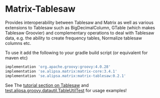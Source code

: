 # Matrix-Tablesaw

Provides interoperability between Tablesaw and Matrix as well as
various extensions to Tablesaw such as BigDecimalColumn,
GTable (which makes Tablesaw Groovier) and
complementary operations to deal with Tablesaw data, e.g. the ability to create frequency tables,
Normalize tablesaw columns etc.

To use it add the following to your gradle build script (or equivalent for maven etc)
```groovy
implementation 'org.apache.groovy:groovy:4.0.28'
implementation 'se.alipsa.matrix:matrix-core:3.4.1'
implementation 'se.alipsa.matrix:matrix-tablesaw:0.2.1'
```

See The [tutorial section on Tablesaw](../docs/tutorial/14-matrix-tablesaw.md) and [test.alipsa.groovy.datautil.TableUtilTest](https://github.com/perNyfelt/data-utils/blob/master/src/test/groovy/test/alipsa/groovy/datautil/TableUtilTest.groovy)
for usage examples!


